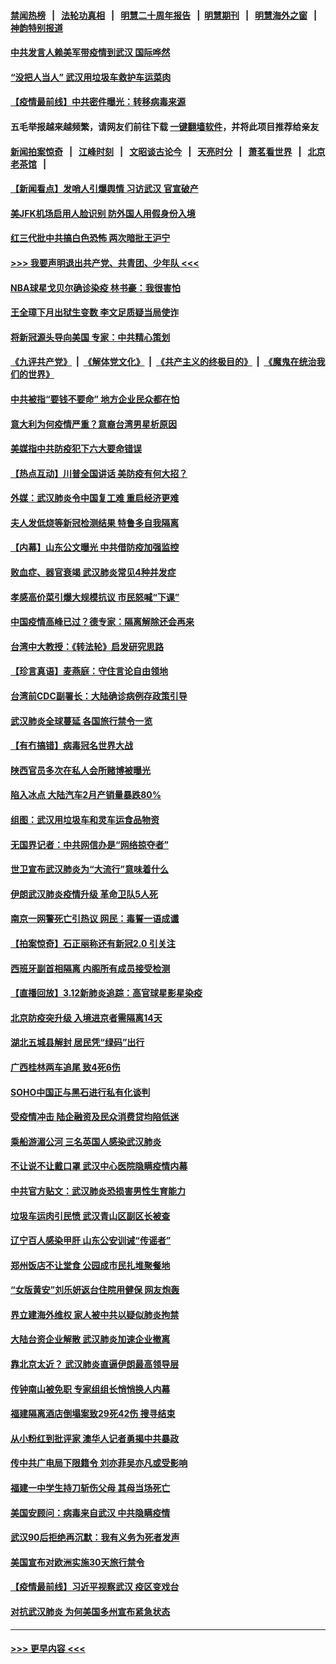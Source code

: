 #### [禁闻热榜](热点新闻.md?=0)  &nbsp;&nbsp;|&nbsp;&nbsp; [法轮功真相](https://github.com/gfw-breaker/truth/blob/master/README.md?=0) &nbsp;&nbsp;|&nbsp;&nbsp; [明慧二十周年报告](https://github.com/gfw-breaker/mh-reports/blob/master/README.md?=0) &nbsp;&nbsp;|&nbsp;&nbsp;[明慧期刊](https://github.com/gfw-breaker/mh-qikan) &nbsp;&nbsp;|&nbsp;&nbsp; [明慧海外之窗](https://github.com/gfw-breaker/mh-news/blob/master/README.md?=0) &nbsp;&nbsp;|&nbsp;&nbsp; [神韵特别报道](https://github.com/gfw-breaker/mh-news/blob/master/shenyun.md?=0)
#### [中共发言人赖美军带疫情到武汉 国际哗然](../pages/nsc413/n11936484.md?t=03131032) 
#### [“没把人当人” 武汉用垃圾车救护车运菜肉](../pages/nsc413/n11936647.md?t=03131032) 
#### [【疫情最前线】中共密件曝光：转移病毒来源](../pages/nsc413/n11936342.md?t=03131032) 
#### 五毛举报越来越频繁，请网友们前往下载 [一键翻墙软件](https://github.com/gfw-breaker/ssr-accounts)，并将此项目推荐给亲友
#### [新闻拍案惊奇](https://github.com/gfw-breaker/banned-news/blob/master/pages/link4.md) &nbsp;&nbsp;|&nbsp;&nbsp; [江峰时刻](https://github.com/gfw-breaker/banned-news/blob/master/pages/link4.md) &nbsp;&nbsp;|&nbsp;&nbsp; [文昭谈古论今](https://github.com/gfw-breaker/banned-news/blob/master/pages/link4.md) &nbsp;&nbsp;|&nbsp;&nbsp; [天亮时分](https://github.com/gfw-breaker/banned-news/blob/master/pages/link4.md) &nbsp;&nbsp;|&nbsp;&nbsp; [萧茗看世界](https://github.com/gfw-breaker/banned-news/blob/master/pages/link4.md) &nbsp;&nbsp;|&nbsp;&nbsp; [北京老茶馆](https://github.com/gfw-breaker/banned-news/blob/master/pages/link4.md) &nbsp;&nbsp;|&nbsp;&nbsp; 
#### [【新闻看点】发哨人引爆舆情 习访武汉 官宣破产](../pages/nsc413/n11936289.md?t=03131032) 
#### [美JFK机场启用人脸识别 防外国人用假身份入境](../pages/nsc413/n11936511.md?t=03131032) 
#### [红三代批中共搞白色恐怖 两次暗批王沪宁](../pages/nsc413/n11936325.md?t=03131032) 
#### [>>> 我要声明退出共产党、共青团、少年队 <<<](https://github.com/begood0513/goodnews/blob/master/quit/letter.md) 
#### [NBA球星戈贝尔确诊染疫 林书豪：我很害怕](../pages/nsc413/n11936430.md?t=03131032) 
#### [王全璋下月出狱生变数 李文足质疑当局使诈](../pages/nsc413/n11936535.md?t=03131032) 
#### [将新冠源头导向美国 专家：中共精心策划](../pages/nsc413/n11936432.md?t=03131032) 
#### [《九评共产党》](https://github.com/begood0513/9ping.md/blob/master/README.md) &nbsp;|&nbsp; [《解体党文化》](../../../../jtdwh.md/blob/master/README.md)  &nbsp;|&nbsp; [《共产主义的终极目的》](../../../../gczydzjmd.md/blob/master/README.md) &nbsp;|&nbsp; [《魔鬼在统治我们的世界》](../../../../mgztzwmdsj.md/blob/master/README.md) 
#### [中共被指“要钱不要命” 地方企业民众都在怕](../pages/nsc413/n11936481.md?t=03131032) 
#### [意大利为何疫情严重？意裔台湾男星析原因](../pages/nsc413/n11936148.md?t=03131032) 
#### [美媒指中共防疫犯下六大要命错误](../pages/nsc413/n11936270.md?t=03131032) 
#### [【热点互动】川普全国讲话 美防疫有何大招？](../pages/nsc413/n11936288.md?t=03131032) 
#### [外媒：武汉肺炎令中国复工难 重启经济更难](../pages/nsc413/n11936267.md?t=03131032) 
#### [夫人发低烧等新冠检测结果 特鲁多自我隔离](../pages/nsc413/n11936352.md?t=03131032) 
#### [【内幕】山东公文曝光 中共借防疫加强监控](../pages/nsc413/n11934303.md?t=03131032) 
#### [败血症、器官衰竭 武汉肺炎常见4种并发症](../pages/nsc413/n11936256.md?t=03131032) 
#### [孝感高价菜引爆大规模抗议 市民怒喊“下课”](../pages/nsc413/n11936264.md?t=03131032) 
#### [中国疫情高峰已过？德专家：隔离解除还会再来](../pages/nsc413/n11935994.md?t=03131032) 
#### [台湾中大教授：《转法轮》启发研究思路](../pages/nsc413/n11936131.md?t=03131032) 
#### [【珍言真语】麦燕庭：守住言论自由领地](../pages/nsc413/n11936215.md?t=03131032) 
#### [台湾前CDC副署长：大陆确诊病例存政策引导](../pages/nsc413/n11935598.md?t=03131032) 
#### [武汉肺炎全球蔓延 各国旅行禁令一览](../pages/nsc413/n11936089.md?t=03131032) 
#### [【有冇搞错】病毒冠名世界大战](../pages/nsc413/n11936158.md?t=03131032) 
#### [陕西官员多次在私人会所赌博被曝光](../pages/nsc413/n11935782.md?t=03131032) 
#### [陷入冰点 大陆汽车2月产销量暴跌80%](../pages/nsc413/n11935943.md?t=03131032) 
#### [组图：武汉用垃圾车和灵车运食品物资](../pages/nsc413/n11935329.md?t=03131032) 
#### [无国界记者：中共网信办是“网络掠夺者”](../pages/nsc413/n11936021.md?t=03131032) 
#### [世卫宣布武汉肺炎为“大流行”意味着什么](../pages/nsc413/n11935933.md?t=03131032) 
#### [伊朗武汉肺炎疫情升级 革命卫队5人死](../pages/nsc413/n11935711.md?t=03131032) 
#### [南京一网警死亡引热议 网民：毒誓一语成谶](../pages/nsc413/n11935645.md?t=03131032) 
#### [【拍案惊奇】石正丽称还有新冠2.0 引关注](../pages/nsc413/n11934119.md?t=03131032) 
#### [西班牙副首相隔离 内阁所有成员接受检测](../pages/nsc413/n11935473.md?t=03131032) 
#### [【直播回放】3.12新肺炎追踪：高官球星影星染疫](../pages/nsc413/n11935368.md?t=03131032) 
#### [北京防疫突升级 入境进京者需隔离14天](../pages/nsc413/n11935042.md?t=03131032) 
#### [湖北五城县解封 居民凭“绿码”出行](../pages/nsc413/n11935249.md?t=03131032) 
#### [广西桂林两车追尾 致4死6伤](../pages/nsc413/n11935065.md?t=03131032) 
#### [SOHO中国正与黑石进行私有化谈判](../pages/nsc413/n11934453.md?t=03131032) 
#### [受疫情冲击 陆企融资及民众消费贷均陷低迷](../pages/nsc413/n11933676.md?t=03131032) 
#### [乘船游湄公河 三名英国人感染武汉肺炎](../pages/nsc413/n11935074.md?t=03131032) 
#### [不让说不让戴口罩 武汉中心医院隐瞒疫情内幕](../pages/nsc413/n11934980.md?t=03131032) 
#### [中共官方贴文：武汉肺炎恐损害男性生育能力](../pages/nsc413/n11934952.md?t=03131032) 
#### [垃圾车运肉引民愤 武汉青山区副区长被查](../pages/nsc413/n11934472.md?t=03131032) 
#### [辽宁百人感染甲肝 山东公安训诫“传谣者”](../pages/nsc413/n11934308.md?t=03131032) 
#### [郑州饭店不让堂食 公园成市民扎堆聚餐地](../pages/nsc413/n11935014.md?t=03131032) 
#### [“女版黄安”刘乐妍返台住院用健保 网友炮轰](../pages/nsc413/n11934318.md?t=03131032) 
#### [界立建海外维权 家人被中共以疑似肺炎拘禁](../pages/nsc413/n11933606.md?t=03131032) 
#### [大陆台资企业解散 武汉肺炎加速企业撤离](../pages/nsc413/n11934248.md?t=03131032) 
#### [靠北京太近？ 武汉肺炎直逼伊朗最高领导层](../pages/nsc413/n11933475.md?t=03131032) 
#### [传钟南山被免职 专家组组长悄悄换人内幕](../pages/nsc413/n11934088.md?t=03131032) 
#### [福建隔离酒店倒塌案致29死42伤 搜寻结束](../pages/nsc413/n11934195.md?t=03131032) 
#### [从小粉红到批评家 澳华人记者勇揭中共暴政](../pages/nsc413/n11931884.md?t=03131032) 
#### [传中共广电局下限籍令 刘亦菲吴亦凡或受影响](../pages/nsc413/n11933566.md?t=03131032) 
#### [福建一中学生持刀斩伤父母 其母当场死亡](../pages/nsc413/n11934127.md?t=03131032) 
#### [美国安顾问：病毒来自武汉 中共隐瞒疫情](../pages/nsc413/n11934168.md?t=03131032) 
#### [武汉90后拒绝再沉默：我有义务为死者发声](../pages/nsc413/n11934044.md?t=03131032) 
#### [美国宣布对欧洲实施30天旅行禁令](../pages/nsc413/n11933815.md?t=03131032) 
#### [【疫情最前线】习近平视察武汉 疫区变戏台](../pages/nsc413/n11933377.md?t=03131032) 
#### [对抗武汉肺炎 为何美国多州宣布紧急状态](../pages/nsc413/n11933167.md?t=03131032) 

----
#### [ >>> 更早内容 <<< ](../indexes/nsc413-earlier.md)
